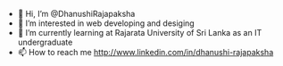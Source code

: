 - 👋 Hi, I’m @DhanushiRajapaksha
- 👀 I’m interested in web developing and desiging
- 🌱 I’m currently learning at Rajarata University of Sri Lanka as an IT undergraduate
- 📫 How to reach me http://www.linkedin.com/in/dhanushi-rajapaksha

<!---
DhanushiRajapaksha/DhanushiRajapaksha is a ✨ special ✨ repository because its `README.md` (this file) appears on your GitHub profile.
You can click the Preview link to take a look at your changes.
--->
